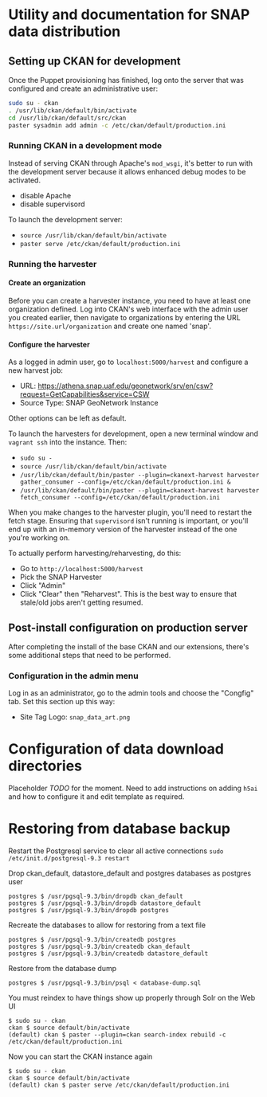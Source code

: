 # Utility and documentation for SNAP data distribution

## Setting up CKAN for development

Once the Puppet provisioning has finished, log onto the server that was configured and create an administrative user:

```bash
sudo su - ckan
. /usr/lib/ckan/default/bin/activate
cd /usr/lib/ckan/default/src/ckan
paster sysadmin add admin -c /etc/ckan/default/production.ini
```

### Running CKAN in a development mode

Instead of serving CKAN through Apache's `mod_wsgi`, it's better to run with the development server because it allows enhanced debug modes to be activated.

 - disable Apache
 - disable supervisord

To launch the development server:

 * `source /usr/lib/ckan/default/bin/activate`
 * `paster serve /etc/ckan/default/production.ini`

### Running the harvester

#### Create an organization

Before you can create a harvester instance, you need to have at least one organization defined.  Log into CKAN's web interface with the admin user you created earlier, then navigate to organizations by entering the URL `https://site.url/organization` and create one named 'snap'.

#### Configure the harvester

As a logged in admin user, go to `localhost:5000/harvest` and configure a new harvest job:

 * URL: https://athena.snap.uaf.edu/geonetwork/srv/en/csw?request=GetCapabilities&service=CSW
 * Source Type: SNAP GeoNetwork Instance

Other options can be left as default.

To launch the harvesters for development, open a new terminal window and `vagrant ssh` into the instance.  Then:

 * `sudo su -`
 * `source /usr/lib/ckan/default/bin/activate`
 * `/usr/lib/ckan/default/bin/paster --plugin=ckanext-harvest harvester     gather_consumer --config=/etc/ckan/default/production.ini &`
 * `/usr/lib/ckan/default/bin/paster --plugin=ckanext-harvest harvester     fetch_consumer --config=/etc/ckan/default/production.ini`

When you make changes to the harvester plugin, you'll need to restart the fetch stage.  Ensuring that `supervisord` isn't running is important, or you'll end up with an in-memory version of the harvester instead of the one you're working on.

To actually perform harvesting/reharvesting, do this:

 * Go to `http://localhost:5000/harvest`
 * Pick the SNAP Harvester
 * Click "Admin"
 * Click "Clear" then "Reharvest".  This is the best way to ensure that stale/old jobs aren't getting resumed.

## Post-install configuration on production server

After completing the install of the base CKAN and our extensions, there's some additional steps that need to be performed.

### Configuration in the admin menu

Log in as an administrator, go to the admin tools and choose the "Congfig" tab.  Set this section up this way:

 * Site Tag Logo: `snap_data_art.png`

# Configuration of data download directories

Placeholder *TODO* for the moment.  Need to add instructions on adding `h5ai` and how to configure it and edit template as required.

# Restoring from database backup
Restart the Postgresql service to clear all active connections
`sudo /etc/init.d/postgresql-9.3 restart`

Drop ckan_default, datastore_default and postgres databases as postgres user
```
postgres $ /usr/pgsql-9.3/bin/dropdb ckan_default
postgres $ /usr/pgsql-9.3/bin/dropdb datastore_default
postgres $ /usr/pgsql-9.3/bin/dropdb postgres 
```

Recreate the databases to allow for restoring from a text file
```
postgres $ /usr/pgsql-9.3/bin/createdb postgres
postgres $ /usr/pgsql-9.3/bin/createdb ckan_default
postgres $ /usr/pgsql-9.3/bin/createdb datastore_default
```

Restore from the database dump

```
postgres $ /usr/pgsql-9.3/bin/psql < database-dump.sql
```

You must reindex to have things show up properly through Solr on the Web UI
```
$ sudo su - ckan
ckan $ source default/bin/activate
(default) ckan $ paster --plugin=ckan search-index rebuild -c /etc/ckan/default/production.ini
```

Now you can start the CKAN instance again
```
$ sudo su - ckan
ckan $ source default/bin/activate
(default) ckan $ paster serve /etc/ckan/default/production.ini
```

